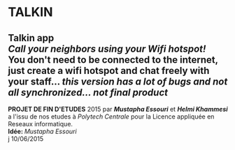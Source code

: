 # TALKIN
<b>Talkin</b> app<br/>
<i>Call your neighbors using your Wifi hotspot!</i><br/>
You don't need to be connected to the internet, just create a wifi hotspot and chat freely with your staff... 
<i>this version has a lot of bugs and not all synchronized... not final product</i>
--------
<b>PROJET DE FIN D'ETUDES</b> 2015 par <i><b>Mustapha Essouri</b></i> et <i><b>Helmi Khammesi</b></i> a l'issu de nos etudes à <i>Polytech Centrale</i> pour la Licence appliquée en Reseaux informatique.<br>
<b>Idée: </b><i>Mustapha Essouri</i><br>
j 10/06/2015
